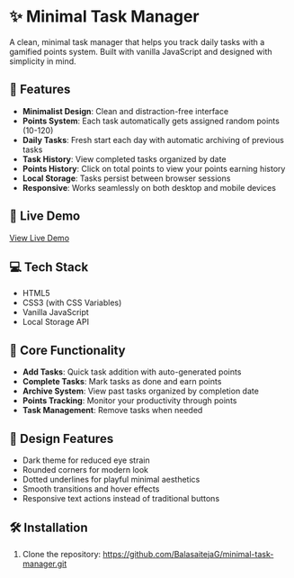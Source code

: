 # ✨ Minimal Task Manager

A clean, minimal task manager that helps you track daily tasks with a gamified points system. Built with vanilla JavaScript and designed with simplicity in mind.


## 🌟 Features

- **Minimalist Design**: Clean and distraction-free interface
- **Points System**: Each task automatically gets assigned random points (10-120)
- **Daily Tasks**: Fresh start each day with automatic archiving of previous tasks
- **Task History**: View completed tasks organized by date
- **Points History**: Click on total points to view your points earning history
- **Local Storage**: Tasks persist between browser sessions
- **Responsive**: Works seamlessly on both desktop and mobile devices

## 🚀 Live Demo

[View Live Demo]([minimal-task-manager-six.vercel.app](https://minimal-task-manager-six.vercel.app/))

## 💻 Tech Stack

- HTML5
- CSS3 (with CSS Variables)
- Vanilla JavaScript
- Local Storage API

## 🎯 Core Functionality

- **Add Tasks**: Quick task addition with auto-generated points
- **Complete Tasks**: Mark tasks as done and earn points
- **Archive System**: View past tasks organized by completion date
- **Points Tracking**: Monitor your productivity through points
- **Task Management**: Remove tasks when needed

## 🎨 Design Features

- Dark theme for reduced eye strain
- Rounded corners for modern look
- Dotted underlines for playful minimal aesthetics
- Smooth transitions and hover effects
- Responsive text actions instead of traditional buttons

## 🛠️ Installation

1. Clone the repository: https://github.com/BalasaitejaG/minimal-task-manager.git
